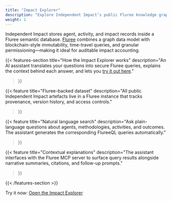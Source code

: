 ```yaml
---
title: "Impact Explorer"
description: "Explore Independent Impact’s public Fluree knowledge graph with natural language queries."
weight: 1
---
```


Independent Impact stores agent, activity, and impact records inside a Fluree semantic database. [Fluree](https://flur.ee) combines a graph data model with blockchain-style immutability, time-travel queries, and granular permissioning—making it ideal for auditable impact accounting.

{{< features-section
    title="How the Impact Explorer works"
    description="An AI assistant translates your questions into secure Fluree queries, explains the context behind each answer, and lets you [try it out here](https://chat.independentimpact.org/?view=chatbot)."
>}}

{{< feature
    title="Fluree-backed dataset"
    description="All public Independent Impact artefacts live in a Fluree instance that tracks provenance, version history, and access controls."
>}}

{{< feature
    title="Natural language search"
    description="Ask plain-language questions about agents, methodologies, activities, and outcomes. The assistant generates the corresponding FlureeQL queries automatically."
>}}

{{< feature
    title="Contextual explanations"
    description="The assistant interfaces with the Fluree MCP server to surface query results alongside narrative summaries, citations, and follow-up prompts."
>}}

{{< /features-section >}}

Try it now: [Open the Impact Explorer](https://chat.independentimpact.org/?view=chatbot)
